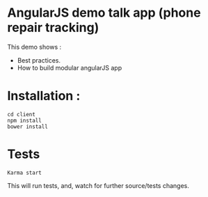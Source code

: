 AngularJS demo talk app (phone repair tracking)
===============================================

This demo shows :

- Best practices.
- How to build modular angularJS app

# Installation :

```
cd client
npm install
bower install
```

# Tests
 
```
Karma start
```

This will run tests, and, watch for further source/tests changes.
